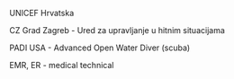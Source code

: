 
UNICEF Hrvatska


CZ Grad Zagreb - Ured za upravljanje u hitnim situacijama


PADI USA - Advanced Open Water Diver (scuba)


EMR, ER - medical technical
